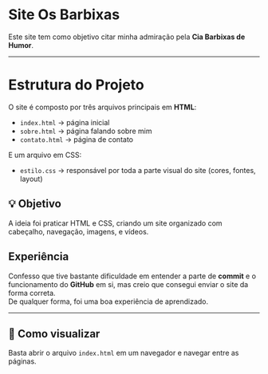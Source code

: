 # Site Os Barbixas  

Este site tem como objetivo citar minha admiração pela **Cia Barbixas de Humor**.  

---

# Estrutura do Projeto  

O site é composto por três arquivos principais em **HTML**:  
- `index.html` → página inicial  
- `sobre.html` → página falando sobre mim
- `contato.html` → página de contato  

E um arquivo em CSS:  
- `estilo.css` → responsável por toda a parte visual do site (cores, fontes, layout)  


## 💡 Objetivo  

A ideia foi praticar HTML e CSS, criando um site organizado com cabeçalho, navegação, imagens, e vídeos.

## Experiência  

Confesso que tive bastante dificuldade em entender a parte de **commit** e o funcionamento do **GitHub** em si, mas creio que consegui enviar o site da forma correta.  
De qualquer forma, foi uma boa experiência de aprendizado.  

---

## 🚀 Como visualizar  

Basta abrir o arquivo `index.html` em um navegador e navegar entre as páginas.  
